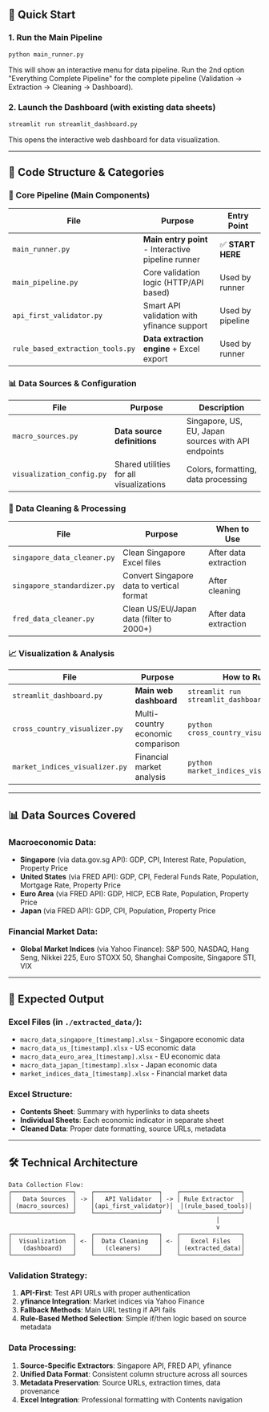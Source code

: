 ## 🎯 Quick Start

### 1. Run the Main Pipeline
```bash
python main_runner.py
```
This will show an interactive menu for data pipeline.
Run the 2nd option "Everything Complete Pipeline" for the complete pipeline (Validation → Extraction → Cleaning → Dashboard).

### 2. Launch the Dashboard (with existing data sheets)
```bash
streamlit run streamlit_dashboard.py
```
This opens the interactive web dashboard for data visualization.

---

## 📂 Code Structure & Categories

### **🔧 Core Pipeline (Main Components)**
| File | Purpose | Entry Point |
|------|---------|-------------|
| `main_runner.py` | **Main entry point** - Interactive pipeline runner | ✅ **START HERE** |
| `main_pipeline.py` | Core validation logic (HTTP/API based) | Used by runner |
| `api_first_validator.py` | Smart API validation with yfinance support | Used by pipeline |
| `rule_based_extraction_tools.py` | **Data extraction engine** + Excel export | Used by runner |

### **📊 Data Sources & Configuration**
| File | Purpose | Description |
|------|---------|-------------|
| `macro_sources.py` | **Data source definitions** | Singapore, US, EU, Japan sources with API endpoints |
| `visualization_config.py` | Shared utilities for all visualizations | Colors, formatting, data processing |

### **🧹 Data Cleaning & Processing**
| File | Purpose | When to Use |
|------|---------|-------------|
| `singapore_data_cleaner.py` | Clean Singapore Excel files | After data extraction |
| `singapore_standardizer.py` | Convert Singapore data to vertical format | After cleaning |
| `fred_data_cleaner.py` | Clean US/EU/Japan data (filter to 2000+) | After data extraction |

### **📈 Visualization & Analysis**
| File | Purpose | How to Run |
|------|---------|------------|
| `streamlit_dashboard.py` | **Main web dashboard** | `streamlit run streamlit_dashboard.py` |
| `cross_country_visualizer.py` | Multi-country economic comparison | `python cross_country_visualizer.py` |
| `market_indices_visualizer.py` | Financial market analysis | `python market_indices_visualizer.py` |

---

## 📊 Data Sources Covered

### **Macroeconomic Data:**
- **Singapore** (via data.gov.sg API): GDP, CPI, Interest Rate, Population, Property Price
- **United States** (via FRED API): GDP, CPI, Federal Funds Rate, Population, Mortgage Rate, Property Price
- **Euro Area** (via FRED API): GDP, HICP, ECB Rate, Population, Property Price
- **Japan** (via FRED API): GDP, CPI, Population, Property Price

### **Financial Market Data:**
- **Global Market Indices** (via Yahoo Finance): S&P 500, NASDAQ, Hang Seng, Nikkei 225, Euro STOXX 50, Shanghai Composite, Singapore STI, VIX

---

## 📁 Expected Output

### **Excel Files (in `./extracted_data/`):**
- `macro_data_singapore_[timestamp].xlsx` - Singapore economic data
- `macro_data_us_[timestamp].xlsx` - US economic data  
- `macro_data_euro_area_[timestamp].xlsx` - EU economic data
- `macro_data_japan_[timestamp].xlsx` - Japan economic data
- `market_indices_data_[timestamp].xlsx` - Financial market data

### **Excel Structure:**
- **Contents Sheet**: Summary with hyperlinks to data sheets
- **Individual Sheets**: Each economic indicator in separate sheet
- **Cleaned Data**: Proper date formatting, source URLs, metadata

---

## 🛠 Technical Architecture

```
Data Collection Flow:
┌─────────────────┐    ┌──────────────────┐    ┌─────────────────┐
│   Data Sources  │ -> │   API Validator  │ -> │ Rule Extractor  │
│ (macro_sources) │    │(api_first_validator)│  │(rule_based_tools)│
└─────────────────┘    └──────────────────┘    └─────────────────┘
                                                          │
                                                          v
┌─────────────────┐    ┌──────────────────┐    ┌─────────────────┐
│  Visualization  │ <- │  Data Cleaning   │ <- │   Excel Files   │
│   (dashboard)   │    │   (cleaners)     │    │ (extracted_data)│
└─────────────────┘    └──────────────────┘    └─────────────────┘
```

### **Validation Strategy:**
1. **API-First**: Test API URLs with proper authentication
2. **yfinance Integration**: Market indices via Yahoo Finance
3. **Fallback Methods**: Main URL testing if API fails
4. **Rule-Based Method Selection**: Simple if/then logic based on source metadata

### **Data Processing:**
1. **Source-Specific Extractors**: Singapore API, FRED API, yfinance
2. **Unified Data Format**: Consistent column structure across all sources
3. **Metadata Preservation**: Source URLs, extraction times, data provenance
4. **Excel Integration**: Professional formatting with Contents navigation
